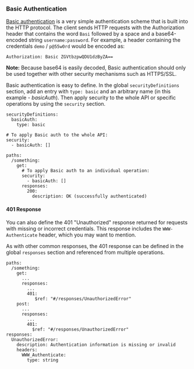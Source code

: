 ### Basic Authentication

[Basic authentication](https://en.wikipedia.org/wiki/Basic_access_authentication) is a very simple authentication scheme that is built into the HTTP protocol. The client sends HTTP requests with the Authorization header that contains the word `Basi` followed by a space and a base64-encoded string `username:password`. For example, a header containing the credentials `demo` / `p@55w0rd` would be encoded as:

```
Authorization: Basic ZGVtbzpwQDU1dzByZA==
```

**Note:** Because base64 is easily decoded, Basic authentication should only be used together with other security mechanisms such as HTTPS/SSL. 

Basic authentication is easy to define. In the global `securityDefinitions` section, add an entry with `type: basic` and an arbitrary name (in this example - *basicAuth*). Then apply security to the whole API or specific operations by using the `security` section.

```
securityDefinitions:
  basicAuth:
    type: basic

# To apply Basic auth to the whole API:
security:
  - basicAuth: []

paths:
  /something:
    get:
      # To apply Basic auth to an individual operation:
      security:
        - basicAuth: []
      responses:
        200:
          description: OK (successfully authenticated)
```

#### 401 Response

You can also define the 401 "Unauthorized" response returned for requests with missing or incorrect credentials. This response includes the `WWW-Authenticate` header, which you may want to mention.

As with other common responses, the 401 response can be defined in the global `responses` section and referenced from multiple operations.

```
paths:
  /something:
    get:
      ...
      responses:
        ...
        401:
           $ref: "#/responses/UnauthorizedError"
    post:
      ...
      responses:
        ...
        401:
          $ref: "#/responses/UnauthorizedError"
responses:
  UnauthorizedError:
    description: Authentication information is missing or invalid
    headers:
      WWW_Authenticate:
        type: string
```
